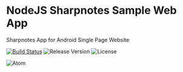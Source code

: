 # NodeJS Sharpnotes Sample Web App
Sharpnotes App for Android Single Page Website

[![Build Status](https://travis-ci.org/stevenbenner/jquery-powertip.svg?branch=master)](https://travis-ci.org/stevenbenner/jquery-powertip)
![Release Version](http://img.shields.io/github/release/stevenbenner/jquery-powertip.svg)
![License](https://img.shields.io/packagist/l/doctrine/orm.svg)

![Atom](http://planlodge.com/github/record.gif)
